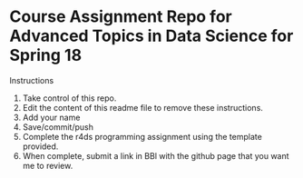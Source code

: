 # Course Assignment Repo for Advanced Topics in Data Science for Spring 18

Instructions
1. Take control of this repo.
2. Edit the content of this readme file to remove these instructions. 
3. Add your name
4. Save/commit/push
5. Complete the r4ds programming assignment using the template provided. 
6. When complete, submit a link in BBl with the github page that you want me to review. 